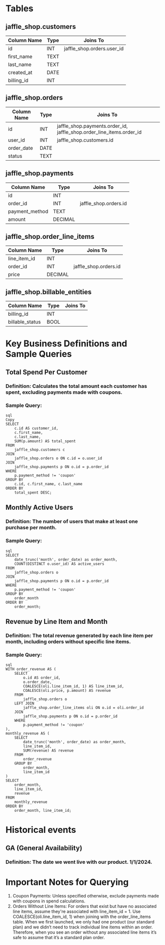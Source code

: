 # Tables

## jaffle_shop.customers
| Column Name | Type | Joins To |
|------------|------|----------|
| id | INT | jaffle_shop.orders.user_id |
| first_name | TEXT | |
| last_name | TEXT | |
| created_at | DATE | |
| billing_id | INT | |

## jaffle_shop.orders
| Column Name | Type | Joins To |
|------------|------|----------|
| id | INT | jaffle_shop.payments.order_id, jaffle_shop.order_line_items.order_id |
| user_id | INT | jaffle_shop.customers.id |
| order_date | DATE | |
| status | TEXT | |

## jaffle_shop.payments
| Column Name | Type | Joins To |
|------------|------|----------|
| id | INT | |
| order_id | INT | jaffle_shop.orders.id |
| payment_method | TEXT | |
| amount | DECIMAL | |

## jaffle_shop.order_line_items
| Column Name | Type | Joins To |
|------------|------|----------|
| line_item_id | INT | |
| order_id | INT | jaffle_shop.orders.id |
| price | DECIMAL | |

## jaffle_shop.billable_entities
| Column Name | Type | Joins To |
|------------|------|----------|
| billing_id | INT | |
| billable_status | BOOL | |

# Key Business Definitions and Sample Queries

## Total Spend Per Customer
### Definition: Calculates the total amount each customer has spent, excluding payments made with coupons.
### Sample Query:
```
sql
Copy
SELECT 
    c.id AS customer_id,
    c.first_name,
    c.last_name,
    SUM(p.amount) AS total_spent
FROM 
    jaffle_shop.customers c
JOIN 
    jaffle_shop.orders o ON c.id = o.user_id
JOIN 
    jaffle_shop.payments p ON o.id = p.order_id
WHERE 
    p.payment_method != 'coupon'
GROUP BY 
    c.id, c.first_name, c.last_name
ORDER BY 
    total_spent DESC;
```

## Monthly Active Users
### Definition: The number of users that make at least one purchase per month.
### Sample Query:
```
sql
SELECT
    date_trunc('month', order_date) as order_month,
    COUNT(DISTINCT o.user_id) AS active_users
FROM
    jaffle_shop.orders o
JOIN
    jaffle_shop.payments p ON o.id = p.order_id
WHERE
    p.payment_method != 'coupon'
GROUP BY
    order_month
ORDER BY
    order_month;
```

## Revenue by Line Item and Month
### Definition: The total revenue generated by each line item per month, including orders without specific line items.
### Sample Query:
```
sql
WITH order_revenue AS (
    SELECT
        o.id AS order_id,
        o.order_date,
        COALESCE(oli.line_item_id, 1) AS line_item_id,
        COALESCE(oli.price, p.amount) AS revenue
    FROM
        jaffle_shop.orders o
    LEFT JOIN
        jaffle_shop.order_line_items oli ON o.id = oli.order_id
    JOIN
        jaffle_shop.payments p ON o.id = p.order_id
    WHERE
        p.payment_method != 'coupon'
),
monthly_revenue AS (
    SELECT
        date_trunc('month', order_date) as order_month,
        line_item_id,
        SUM(revenue) AS revenue
    FROM
        order_revenue
    GROUP BY
        order_month,
        line_item_id
)
SELECT
    order_month,
    line_item_id,
    revenue
FROM
    monthly_revenue
ORDER BY
    order_month, line_item_id;
```
# Historical events
## GA (General Availability)
### Definition: The date we went live with our product. 1/1/2024.

# Important Notes for Querying
1. Coupon Payments: Unless specified otherwise, exclude payments made with coupons in spend calculations.
1. Orders Without Line Items: For orders that exist but have no associated line items, assume they're associated with line_item_id = 1. Use COALESCE(oli.line_item_id, 1) when joining with the order_line_items table. When we first launched, we only had one product (our standard plan) and we didn’t need to track individual line items within an order. Therefore, when you see an order without any associated line items it’s safe to assume that it’s a standard plan order.
